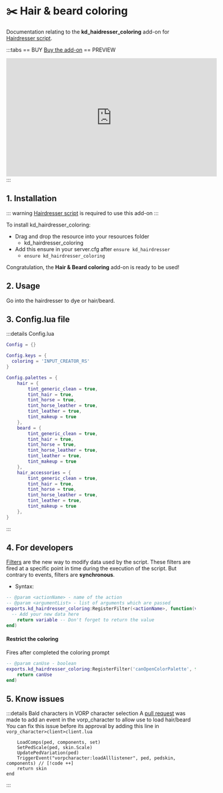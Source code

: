 # :scissors: Hair & beard coloring
Documentation relating to the **kd_haidresser_coloring** add-on for [Hairdresser script](hairdresser).

:::tabs
== BUY
[Buy the add-on](https://shop.jumpon-studios.com/redm/hair-coloring)
== PREVIEW
<iframe width="560" height="315" src="https://www.youtube.com/embed/L59H6mLFu_Y?si=WpVh0x8uw5KuyYEX" title="YouTube video player" frameborder="0" allow="accelerometer; autoplay; clipboard-write; encrypted-media; gyroscope; picture-in-picture; web-share" allowfullscreen></iframe>
:::

## 1. Installation
::: warning
[Hairdresser script](hairdresser) is required to use this add-on
:::

To install kd_hairdresser_coloring:
- Drag and drop the resource into your resources folder
  - kd_hairdresser_coloring 
- Add this ensure in your server.cfg after `ensure kd_hairdresser`
  - `ensure kd_hairdresser_coloring`

Congratulation, the **Hair & Beard coloring** add-on is ready to be used!

## 2. Usage

Go into the hairdresser to dye or hair/beard.

## 3. Config.lua file
:::details Config.lua
```lua
Config = {}

Config.keys = {
  coloring = 'INPUT_CREATOR_RS'
}

Config.palettes = {
	hair = {
		tint_generic_clean = true,
		tint_hair = true,
		tint_horse = true,
		tint_horse_leather = true,
		tint_leather = true,
		tint_makeup = true
	},
	beard = {
		tint_generic_clean = true,
		tint_hair = true,
		tint_horse = true,
		tint_horse_leather = true,
		tint_leather = true,
		tint_makeup = true
	},
	hair_accessories = {
		tint_generic_clean = true,
		tint_hair = true,
		tint_horse = true,
		tint_horse_leather = true,
		tint_leather = true,
		tint_makeup = true
	},
}
```
:::

## 4. For developers

[Filters](/DeveloperResources/filters) are the new way to modify data used by the script. These filters are fired at a specific point in time during the execution of the script. But contrary to events, filters are **synchronous**. 

- Syntax: 
```lua
-- @param <actionName> - name of the action
-- @param <argumentList> - list of arguments which are passed
exports.kd_hairdresser_coloring:RegisterFilter(<actionName>, function(variable)
  -- Add your new data here
	return variable -- Don't forget to return the value
end)
```
#### <Badge type="client" text="Client" /> Restrict the coloring
Fires after completed the coloring prompt
```lua
-- @param canUse - boolean
exports.kd_hairdresser_coloring:RegisterFilter('canOpenColorPalette', function(canUse)
	return canUse
end)
```

## 5. Know issues
:::details Bald characters in VORP character selection
A [pull request](https://github.com/VORPCORE/vorp_character-lua/pull/121) was made to add an event in the vorp_character to allow use to load hair/beard
You can fix this issue before its approval by adding this line in `vorp_character>client>client.lua`
```lua:line-numbers=210
	LoadComps(ped, components, set)
	SetPedScale(ped, skin.Scale)
	UpdatePedVariation(ped)
	TriggerEvent("vorpcharacter:loadAlllistener", ped, pedskin, components) // [!code ++]
	return skin
end
```
:::